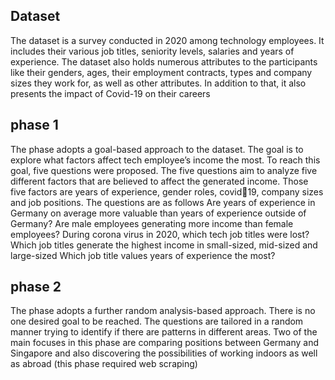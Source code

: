 ## Dataset
The dataset is a survey conducted in 2020 among technology 
employees. It includes their various job titles, seniority levels, 
salaries and years of experience. The dataset also holds 
numerous attributes to the participants like their genders, ages, 
their employment contracts, types and company sizes they work 
for, as well as other attributes. In addition to that, it also presents 
the impact of Covid-19 on their careers
## phase 1
The phase adopts a goal-based approach to the dataset. The goal is to 
explore what factors affect tech employee’s income the most. To reach 
this goal, five questions were proposed. The five questions aim to 
analyze five different factors that are believed to affect the generated 
income. Those five factors are years of experience, gender roles, covid19, company sizes and job positions. The questions are as follows
Are years of experience in Germany on average more valuable than years of experience outside of Germany?
Are male employees generating more income than female employees?
During corona virus in 2020, which tech job titles were lost?
Which job titles generate the highest income in small-sized, mid-sized and large-sized
Which job title values years of experience the most?
## phase 2 
The phase adopts a further random analysis-based approach. There is no 
one desired goal to be reached. The questions are tailored in a random 
manner trying to identify if there are patterns in different areas. Two of 
the main focuses in this phase are comparing positions between 
Germany and Singapore and also discovering the possibilities of 
working indoors as well as abroad
(this phase required web scraping)

